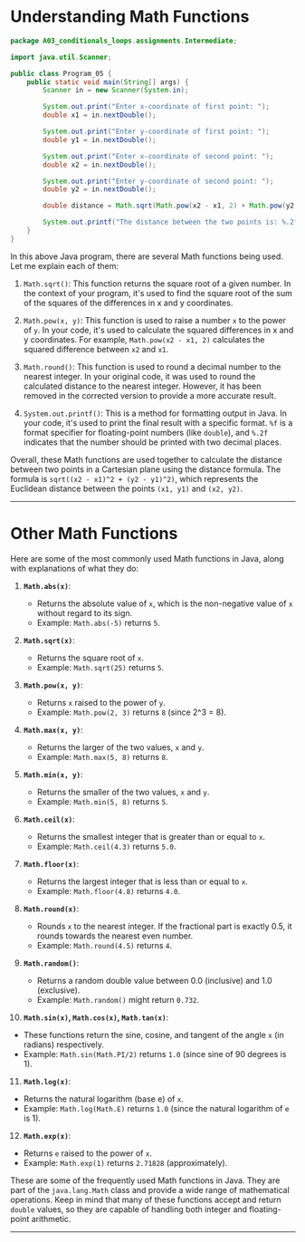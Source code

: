 # Understanding Math Functions

```java
package A03_conditionals_loops.assignments.Intermediate;

import java.util.Scanner;

public class Program_05 {
    public static void main(String[] args) {
        Scanner in = new Scanner(System.in);

        System.out.print("Enter x-coordinate of first point: ");
        double x1 = in.nextDouble();

        System.out.print("Enter y-coordinate of first point: ");
        double y1 = in.nextDouble();

        System.out.print("Enter x-coordinate of second point: ");
        double x2 = in.nextDouble();

        System.out.print("Enter y-coordinate of second point: ");
        double y2 = in.nextDouble();

        double distance = Math.sqrt(Math.pow(x2 - x1, 2) + Math.pow(y2 - y1, 2));

        System.out.printf("The distance between the two points is: %.2f", distance);
    }
}

```

In this above Java program, there are several Math functions being used. Let me explain each of them:

1. `Math.sqrt()`: This function returns the square root of a given number. In the context of your program, it's used to
   find the square root of the sum of the squares of the differences in x and y coordinates.

2. `Math.pow(x, y)`: This function is used to raise a number `x` to the power of `y`. In your code, it's used to
   calculate the squared differences in x and y coordinates. For example, `Math.pow(x2 - x1, 2)` calculates the squared
   difference between `x2` and `x1`.

3. `Math.round()`: This function is used to round a decimal number to the nearest integer. In your original code, it was
   used to round the calculated distance to the nearest integer. However, it has been removed in the corrected version
   to provide a more accurate result.

4. `System.out.printf()`: This is a method for formatting output in Java. In your code, it's used to print the final
   result with a specific format. `%f` is a format specifier for floating-point numbers (like `double`), and `%.2f`
   indicates that the number should be printed with two decimal places.

Overall, these Math functions are used together to calculate the distance between two points in a Cartesian plane using
the distance formula. The formula is `sqrt((x2 - x1)^2 + (y2 - y1)^2)`, which represents the Euclidean distance between
the points `(x1, y1)` and `(x2, y2)`.

---

# Other Math Functions

Here are some of the most commonly used Math functions in Java, along with explanations of what they do:

1. **`Math.abs(x)`**:
    - Returns the absolute value of `x`, which is the non-negative value of `x` without regard to its sign.
    - Example: `Math.abs(-5)` returns `5`.

2. **`Math.sqrt(x)`**:
    - Returns the square root of `x`.
    - Example: `Math.sqrt(25)` returns `5`.

3. **`Math.pow(x, y)`**:
    - Returns `x` raised to the power of `y`.
    - Example: `Math.pow(2, 3)` returns `8` (since 2^3 = 8).

4. **`Math.max(x, y)`**:
    - Returns the larger of the two values, `x` and `y`.
    - Example: `Math.max(5, 8)` returns `8`.

5. **`Math.min(x, y)`**:
    - Returns the smaller of the two values, `x` and `y`.
    - Example: `Math.min(5, 8)` returns `5`.

6. **`Math.ceil(x)`**:
    - Returns the smallest integer that is greater than or equal to `x`.
    - Example: `Math.ceil(4.3)` returns `5.0`.

7. **`Math.floor(x)`**:
    - Returns the largest integer that is less than or equal to `x`.
    - Example: `Math.floor(4.8)` returns `4.0`.

8. **`Math.round(x)`**:
    - Rounds `x` to the nearest integer. If the fractional part is exactly 0.5, it rounds towards the nearest even
      number.
    - Example: `Math.round(4.5)` returns `4`.

9. **`Math.random()`**:
    - Returns a random double value between 0.0 (inclusive) and 1.0 (exclusive).
    - Example: `Math.random()` might return `0.732`.

10. **`Math.sin(x)`, `Math.cos(x)`, `Math.tan(x)`**:

- These functions return the sine, cosine, and tangent of the angle `x` (in radians) respectively.
- Example: `Math.sin(Math.PI/2)` returns `1.0` (since sine of 90 degrees is 1).

11. **`Math.log(x)`**:

- Returns the natural logarithm (base e) of `x`.
- Example: `Math.log(Math.E)` returns `1.0` (since the natural logarithm of `e` is 1).

12. **`Math.exp(x)`**:

- Returns `e` raised to the power of `x`.
- Example: `Math.exp(1)` returns `2.71828` (approximately).

These are some of the frequently used Math functions in Java. They are part of the `java.lang.Math` class and provide a
wide range of mathematical operations. Keep in mind that many of these functions accept and return `double` values, so
they are capable of handling both integer and floating-point arithmetic.

---

